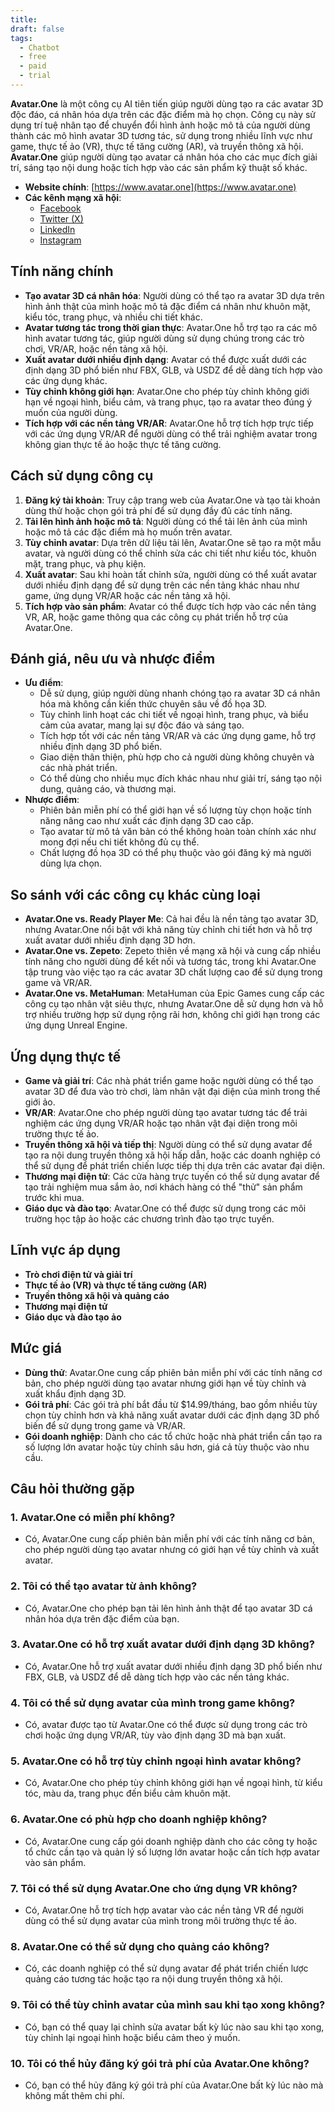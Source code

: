```yaml
---
title: 
draft: false
tags:
  - Chatbot
  - free
  - paid
  - trial
---
```

**Avatar.One** là một công cụ AI tiên tiến giúp người dùng tạo ra các avatar 3D độc đáo, cá nhân hóa dựa trên các đặc điểm mà họ chọn. Công cụ này sử dụng trí tuệ nhân tạo để chuyển đổi hình ảnh hoặc mô tả của người dùng thành các mô hình avatar 3D tương tác, sử dụng trong nhiều lĩnh vực như game, thực tế ảo (VR), thực tế tăng cường (AR), và truyền thông xã hội. **Avatar.One** giúp người dùng tạo avatar cá nhân hóa cho các mục đích giải trí, sáng tạo nội dung hoặc tích hợp vào các sản phẩm kỹ thuật số khác.

- **Website chính**: [https://www.avatar.one](https://www.avatar.one)
- **Các kênh mạng xã hội**:
    - [Facebook](https://www.facebook.com/avatarone)
    - [Twitter (X)](https://www.twitter.com/avatarone)
    - [LinkedIn](https://www.linkedin.com/company/avatar-one)
    - [Instagram](https://www.instagram.com/avatar.one)

## Tính năng chính

- **Tạo avatar 3D cá nhân hóa**: Người dùng có thể tạo ra avatar 3D dựa trên hình ảnh thật của mình hoặc mô tả đặc điểm cá nhân như khuôn mặt, kiểu tóc, trang phục, và nhiều chi tiết khác.
- **Avatar tương tác trong thời gian thực**: Avatar.One hỗ trợ tạo ra các mô hình avatar tương tác, giúp người dùng sử dụng chúng trong các trò chơi, VR/AR, hoặc nền tảng xã hội.
- **Xuất avatar dưới nhiều định dạng**: Avatar có thể được xuất dưới các định dạng 3D phổ biến như FBX, GLB, và USDZ để dễ dàng tích hợp vào các ứng dụng khác.
- **Tùy chỉnh không giới hạn**: Avatar.One cho phép tùy chỉnh không giới hạn về ngoại hình, biểu cảm, và trang phục, tạo ra avatar theo đúng ý muốn của người dùng.
- **Tích hợp với các nền tảng VR/AR**: Avatar.One hỗ trợ tích hợp trực tiếp với các ứng dụng VR/AR để người dùng có thể trải nghiệm avatar trong không gian thực tế ảo hoặc thực tế tăng cường.

## Cách sử dụng công cụ

1. **Đăng ký tài khoản**: Truy cập trang web của Avatar.One và tạo tài khoản dùng thử hoặc chọn gói trả phí để sử dụng đầy đủ các tính năng.
2. **Tải lên hình ảnh hoặc mô tả**: Người dùng có thể tải lên ảnh của mình hoặc mô tả các đặc điểm mà họ muốn trên avatar.
3. **Tùy chỉnh avatar**: Dựa trên dữ liệu tải lên, Avatar.One sẽ tạo ra một mẫu avatar, và người dùng có thể chỉnh sửa các chi tiết như kiểu tóc, khuôn mặt, trang phục, và phụ kiện.
4. **Xuất avatar**: Sau khi hoàn tất chỉnh sửa, người dùng có thể xuất avatar dưới nhiều định dạng để sử dụng trên các nền tảng khác nhau như game, ứng dụng VR/AR hoặc các nền tảng xã hội.
5. **Tích hợp vào sản phẩm**: Avatar có thể được tích hợp vào các nền tảng VR, AR, hoặc game thông qua các công cụ phát triển hỗ trợ của Avatar.One.

## Đánh giá, nêu ưu và nhược điểm

- **Ưu điểm**:
    - Dễ sử dụng, giúp người dùng nhanh chóng tạo ra avatar 3D cá nhân hóa mà không cần kiến thức chuyên sâu về đồ họa 3D.
    - Tùy chỉnh linh hoạt các chi tiết về ngoại hình, trang phục, và biểu cảm của avatar, mang lại sự độc đáo và sáng tạo.
    - Tích hợp tốt với các nền tảng VR/AR và các ứng dụng game, hỗ trợ nhiều định dạng 3D phổ biến.
    - Giao diện thân thiện, phù hợp cho cả người dùng không chuyên và các nhà phát triển.
    - Có thể dùng cho nhiều mục đích khác nhau như giải trí, sáng tạo nội dung, quảng cáo, và thương mại.
- **Nhược điểm**:
    - Phiên bản miễn phí có thể giới hạn về số lượng tùy chọn hoặc tính năng nâng cao như xuất các định dạng 3D cao cấp.
    - Tạo avatar từ mô tả văn bản có thể không hoàn toàn chính xác như mong đợi nếu chi tiết không đủ cụ thể.
    - Chất lượng đồ họa 3D có thể phụ thuộc vào gói đăng ký mà người dùng lựa chọn.

## So sánh với các công cụ khác cùng loại

- **Avatar.One vs. Ready Player Me**: Cả hai đều là nền tảng tạo avatar 3D, nhưng Avatar.One nổi bật với khả năng tùy chỉnh chi tiết hơn và hỗ trợ xuất avatar dưới nhiều định dạng 3D hơn.
- **Avatar.One vs. Zepeto**: Zepeto thiên về mạng xã hội và cung cấp nhiều tính năng cho người dùng để kết nối và tương tác, trong khi Avatar.One tập trung vào việc tạo ra các avatar 3D chất lượng cao để sử dụng trong game và VR/AR.
- **Avatar.One vs. MetaHuman**: MetaHuman của Epic Games cung cấp các công cụ tạo nhân vật siêu thực, nhưng Avatar.One dễ sử dụng hơn và hỗ trợ nhiều trường hợp sử dụng rộng rãi hơn, không chỉ giới hạn trong các ứng dụng Unreal Engine.

## Ứng dụng thực tế

- **Game và giải trí**: Các nhà phát triển game hoặc người dùng có thể tạo avatar 3D để đưa vào trò chơi, làm nhân vật đại diện của mình trong thế giới ảo.
- **VR/AR**: Avatar.One cho phép người dùng tạo avatar tương tác để trải nghiệm các ứng dụng VR/AR hoặc tạo nhân vật đại diện trong môi trường thực tế ảo.
- **Truyền thông xã hội và tiếp thị**: Người dùng có thể sử dụng avatar để tạo ra nội dung truyền thông xã hội hấp dẫn, hoặc các doanh nghiệp có thể sử dụng để phát triển chiến lược tiếp thị dựa trên các avatar đại diện.
- **Thương mại điện tử**: Các cửa hàng trực tuyến có thể sử dụng avatar để tạo trải nghiệm mua sắm ảo, nơi khách hàng có thể "thử" sản phẩm trước khi mua.
- **Giáo dục và đào tạo**: Avatar.One có thể được sử dụng trong các môi trường học tập ảo hoặc các chương trình đào tạo trực tuyến.

## Lĩnh vực áp dụng

- **Trò chơi điện tử và giải trí**
- **Thực tế ảo (VR) và thực tế tăng cường (AR)**
- **Truyền thông xã hội và quảng cáo**
- **Thương mại điện tử**
- **Giáo dục và đào tạo ảo**

## Mức giá

- **Dùng thử**: Avatar.One cung cấp phiên bản miễn phí với các tính năng cơ bản, cho phép người dùng tạo avatar nhưng giới hạn về tùy chỉnh và xuất khẩu định dạng 3D.
- **Gói trả phí**: Các gói trả phí bắt đầu từ $14.99/tháng, bao gồm nhiều tùy chọn tùy chỉnh hơn và khả năng xuất avatar dưới các định dạng 3D phổ biến để sử dụng trong game và VR/AR.
- **Gói doanh nghiệp**: Dành cho các tổ chức hoặc nhà phát triển cần tạo ra số lượng lớn avatar hoặc tùy chỉnh sâu hơn, giá cả tùy thuộc vào nhu cầu.

## Câu hỏi thường gặp

### 1. **Avatar.One có miễn phí không?**

- Có, Avatar.One cung cấp phiên bản miễn phí với các tính năng cơ bản, cho phép người dùng tạo avatar nhưng có giới hạn về tùy chỉnh và xuất avatar.

### 2. **Tôi có thể tạo avatar từ ảnh không?**

- Có, Avatar.One cho phép bạn tải lên hình ảnh thật để tạo avatar 3D cá nhân hóa dựa trên đặc điểm của bạn.

### 3. **Avatar.One có hỗ trợ xuất avatar dưới định dạng 3D không?**

- Có, Avatar.One hỗ trợ xuất avatar dưới nhiều định dạng 3D phổ biến như FBX, GLB, và USDZ để dễ dàng tích hợp vào các nền tảng khác.

### 4. **Tôi có thể sử dụng avatar của mình trong game không?**

- Có, avatar được tạo từ Avatar.One có thể được sử dụng trong các trò chơi hoặc ứng dụng VR/AR, tùy vào định dạng 3D mà bạn xuất.

### 5. **Avatar.One có hỗ trợ tùy chỉnh ngoại hình avatar không?**

- Có, Avatar.One cho phép tùy chỉnh không giới hạn về ngoại hình, từ kiểu tóc, màu da, trang phục đến biểu cảm khuôn mặt.

### 6. **Avatar.One có phù hợp cho doanh nghiệp không?**

- Có, Avatar.One cung cấp gói doanh nghiệp dành cho các công ty hoặc tổ chức cần tạo và quản lý số lượng lớn avatar hoặc cần tích hợp avatar vào sản phẩm.

### 7. **Tôi có thể sử dụng Avatar.One cho ứng dụng VR không?**

- Có, Avatar.One hỗ trợ tích hợp avatar vào các nền tảng VR để người dùng có thể sử dụng avatar của mình trong môi trường thực tế ảo.

### 8. **Avatar.One có thể sử dụng cho quảng cáo không?**

- Có, các doanh nghiệp có thể sử dụng avatar để phát triển chiến lược quảng cáo tương tác hoặc tạo ra nội dung truyền thông xã hội.

### 9. **Tôi có thể tùy chỉnh avatar của mình sau khi tạo xong không?**

- Có, bạn có thể quay lại chỉnh sửa avatar bất kỳ lúc nào sau khi tạo xong, tùy chỉnh lại ngoại hình hoặc biểu cảm theo ý muốn.

### 10. **Tôi có thể hủy đăng ký gói trả phí của Avatar.One không?**

- Có, bạn có thể hủy đăng ký gói trả phí của Avatar.One bất kỳ lúc nào mà không mất thêm chi phí.